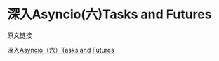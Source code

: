 # 深入Asyncio(六)Tasks and Futures

原文链接

[深入Asyncio（六）Tasks and Futures](https://www.cnblogs.com/ikct2017/p/9829002.html)

